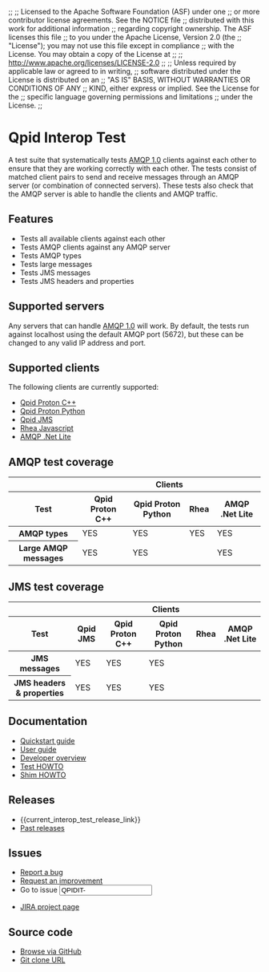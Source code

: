 ;;
;; Licensed to the Apache Software Foundation (ASF) under one
;; or more contributor license agreements.  See the NOTICE file
;; distributed with this work for additional information
;; regarding copyright ownership.  The ASF licenses this file
;; to you under the Apache License, Version 2.0 (the
;; "License"); you may not use this file except in compliance
;; with the License.  You may obtain a copy of the License at
;; 
;;   http://www.apache.org/licenses/LICENSE-2.0
;; 
;; Unless required by applicable law or agreed to in writing,
;; software distributed under the License is distributed on an
;; "AS IS" BASIS, WITHOUT WARRANTIES OR CONDITIONS OF ANY
;; KIND, either express or implied.  See the License for the
;; specific language governing permissions and limitations
;; under the License.
;;

<div id="-left-column" markdown="1">

# Qpid Interop Test

<div class="feature" markdown="1">

A test suite that systematically tests [AMQP 1.0]({{site_url}}/amqp/index.html)
clients against each other to ensure that they are working correctly
with each other. The tests consist of matched client pairs to send and receive
messages through an AMQP server (or combination of connected servers). These tests
also check that the AMQP server is able to handle the clients and AMQP traffic.

</div>

## Features

<div class="two-column" markdown="1">

 - Tests all available clients against each other
 - Tests AMQP clients against any AMQP server
 - Tests AMQP types
 - Tests large messages
 - Tests JMS messages
 - Tests JMS headers and properties

</div>

## Supported servers

Any servers that can handle [AMQP 1.0]({{site_url}}/amqp/index.html)
will work. By default, the tests run against localhost using the default AMQP port (5672), but these can be
changed to any valid IP address and port.

## Supported clients

The following clients are currently supported:

 - [Qpid Proton C++]({{current_proton_release_url}}/proton/c/api/files.html)
 - [Qpid Proton Python]({{current_proton_release_url}}/proton/python/api/index.html)
 - [Qpid JMS]({{site_url}}/components/jms/index.html)
 - [Rhea Javascript](https://github.com/grs/rhea)
 - [AMQP .Net Lite](https://github.com/Azure/amqpnetlite)

## AMQP test coverage

<div class="scroll" markdown="1">

<table>
  <thead>
    <tr>
      <th>&nbsp;</th>
      <th colspan="4">Clients</th>
    </tr>
    <tr>
      <th>Test</th>
      <th>Qpid Proton C++</th>
      <th>Qpid Proton Python</th>
      <th>Rhea</th>
      <th>AMQP .Net Lite</th>
    </tr>
  </thead>
  <tbody>
    <tr>
      <th>AMQP types</th>
      <td>YES</td>
      <td>YES</td>
      <td>YES</td>
      <td>YES</td>
    </tr>
    <tr>
      <th>Large AMQP messages</th>
      <td>YES</td>
      <td>YES</td>
      <td></td>
      <td>YES</td>
    </tr>
  </tbody>
</table>

</div>

## JMS test coverage

<div class="scroll" markdown="1">

<table>
  <thead>
    <tr>
      <th>&nbsp;</th>
      <th colspan="5">Clients</th>
    </tr>
    <tr>
      <th>Test</th>
      <th>Qpid JMS</th>
      <th>Qpid Proton C++</th>
      <th>Qpid Proton Python</th>
      <th>Rhea</th>
      <th>AMQP .Net Lite</th>
    </tr>
  </thead>
  <tbody>
    <tr>
      <th>JMS messages</th>
      <td>YES</td>
      <td>YES</td>
      <td>YES</td>
      <td></td>
      <td></td>
    </tr>
    <tr>
      <th>JMS headers & properties</th>
      <td>YES</td>
      <td>YES</td>
      <td>YES</td>
      <td></td>
      <td></td>
    </tr>
  </tbody>
</table>

</div>

## Documentation

<div class="two-column" markdown="1">

 - [Quickstart guide]({{current_interop_test_release_url}}/QUICKSTART.html)
 - [User guide]({{current_interop_test_release_url}}/users-guide.html)
 - [Developer overview](https://git-wip-us.apache.org/repos/asf?p=qpid-interop-test.git;a=blob_plain;f=docs/qpid-interop-test-devel-overview.txt;hb=0.1.0)
 - [Test HOWTO](https://git-wip-us.apache.org/repos/asf?p=qpid-interop-test.git;a=blob_plain;f=docs/Test_HOWTO.txt;hb=0.1.0)
 - [Shim HOWTO](https://git-wip-us.apache.org/repos/asf?p=qpid-interop-test.git;a=blob_plain;f=docs/Shim_HOWTO.txt;hb=0.1.0)

</div>

</div>

<div id="-right-column" class="right-column-adjusted" markdown="1">

## Releases

 - {{current_interop_test_release_link}} 
 - [Past releases]({{site_url}}/releases/index.html#past-releases)

## Issues

 - [Report a bug](https://issues.apache.org/jira/secure/CreateIssue.jspa?pid=12318621&issuetype=1&priority=3)
 - [Request an improvement](https://issues.apache.org/jira/secure/CreateIssue.jspa?pid=12318621&issuetype=4&priority=3)
 - <form id="-jira-goto-form">Go to issue <input name="jira" value="QPIDIT-"/></form>
 - [JIRA project page](https://issues.apache.org/jira/browse/QPIDIT)
 
## Source code

 - [Browse via GitHub](https://github.com/apache/qpid-interop-test)
 - [Git clone URL](https://git-wip-us.apache.org/repos/asf/qpid-interop-test.git)
 
</div>
